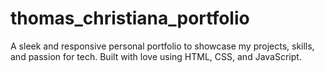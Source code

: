 # thomas_christiana_portfolio
 A sleek and responsive personal portfolio to showcase my projects, skills, and passion for tech. Built with love using HTML, CSS, and JavaScript.
